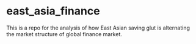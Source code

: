 # east_asia_finance
This is a repo for the analysis of how East Asian saving glut is alternating the market structure of global finance market.
